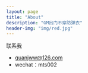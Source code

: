 ```yaml
---
layout: page
title: "About"
description: "GM出门不穿防弹衣"
header-img: "img/red.jpg"
---
```



<center>
    <p></p>
</center>



联系我

- guanjww@126.com
- wechat：mts002


<center>
</center>






